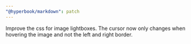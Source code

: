```yaml
---
"@hyperbook/markdown": patch
---
```


Improve the css for image lightboxes. The cursor now only changes when hovering the image and not the left and right border.
